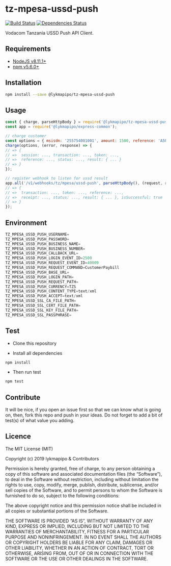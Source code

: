 # tz-mpesa-ussd-push

[![Build Status](https://travis-ci.org/lykmapipo/tz-mpesa-ussd-push.svg?branch=master)](https://travis-ci.org/lykmapipo/tz-mpesa-ussd-push)
[![Dependencies Status](https://david-dm.org/lykmapipo/tz-mpesa-ussd-push.svg?style=flat-square)](https://david-dm.org/lykmapipo/tz-mpesa-ussd-push)

Vodacom Tanzania USSD Push API Client.

## Requirements

- [NodeJS v8.11.1+](https://nodejs.org)
- [npm v5.6.0+](https://www.npmjs.com/)

## Installation

```sh
npm install --save @lykmapipo/tz-mpesa-ussd-push
```

## Usage
```js
const { charge, parseHttpBody } = require('@lykmapipo/tz-mpesa-ussd-push');
const app = require('@lykmapipo/express-common');

// charge customer
const options = { msisdn: '255754001001', amount: 1500, reference: 'A5FK3170' };
charge(options, (error, response) => { 
// => { 
// =>  session: ..., transaction: ..., token: ..., 
// =>  reference: ..., status: ..., result: { ... } 
// => }
});

// register webhook to listen for ussd result
app.all('/v1/webhooks/tz/mpesa/ussd-push', parseHttpBody(), (request, response, next) => {
// => { 
// =>  transaction: ..., token: ..., reference: ..., 
// =>  receipt: ..., status: ..., result: { ... }, isSuccessful: true 
// => }
});
```

## Environment
```js
TZ_MPESA_USSD_PUSH_USERNAME=
TZ_MPESA_USSD_PUSH_PASSWORD=
TZ_MPESA_USSD_PUSH_BUSINESS_NAME=
TZ_MPESA_USSD_PUSH_BUSINESS_NUMBER=
TZ_MPESA_USSD_PUSH_CALLBACK_URL=
TZ_MPESA_USSD_PUSH_LOGIN_EVENT_ID=2500
TZ_MPESA_USSD_PUSH_REQUEST_EVENT_ID=40009
TZ_MPESA_USSD_PUSH_REQUEST_COMMAND=CustomerPaybill
TZ_MPESA_USSD_PUSH_BASE_URL=
TZ_MPESA_USSD_PUSH_LOGIN_PATH=
TZ_MPESA_USSD_PUSH_REQUEST_PATH=
TZ_MPESA_USSD_PUSH_CURRENCY=TZS
TZ_MPESA_USSD_PUSH_CONTENT_TYPE=text/xml
TZ_MPESA_USSD_PUSH_ACCEPT=text/xml
TZ_MPESA_USSD_SSL_CA_FILE_PATH=
TZ_MPESA_USSD_SSL_CERT_FILE_PATH=
TZ_MPESA_USSD_SSL_KEY_FILE_PATH=
TZ_MPESA_USSD_SSL_PASSPHRASE=
```

## Test

- Clone this repository

- Install all dependencies

```sh
npm install
```

- Then run test

```sh
npm test
```

## Contribute

It will be nice, if you open an issue first so that we can know what is going on, then, fork this repo and push in your ideas. Do not forget to add a bit of test(s) of what value you adding.

## Licence

The MIT License (MIT)

Copyright (c) 2019 lykmapipo & Contributors

Permission is hereby granted, free of charge, to any person obtaining a copy of this software and associated documentation files (the “Software”), to deal in the Software without restriction, including without limitation the rights to use, copy, modify, merge, publish, distribute, sublicense, and/or sell copies of the Software, and to permit persons to whom the Software is furnished to do so, subject to the following conditions:

The above copyright notice and this permission notice shall be included in all copies or substantial portions of the Software.

THE SOFTWARE IS PROVIDED “AS IS”, WITHOUT WARRANTY OF ANY KIND, EXPRESS OR IMPLIED, INCLUDING BUT NOT LIMITED TO THE WARRANTIES OF MERCHANTABILITY, FITNESS FOR A PARTICULAR PURPOSE AND NONINFRINGEMENT. IN NO EVENT SHALL THE AUTHORS OR COPYRIGHT HOLDERS BE LIABLE FOR ANY CLAIM, DAMAGES OR OTHER LIABILITY, WHETHER IN AN ACTION OF CONTRACT, TORT OR OTHERWISE, ARISING FROM, OUT OF OR IN CONNECTION WITH THE SOFTWARE OR THE USE OR OTHER DEALINGS IN THE SOFTWARE.
